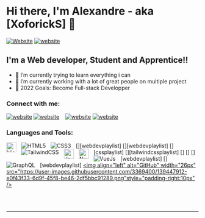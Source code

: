 # Hi there, I'm Alexandre - aka [XoforickS] 👋 

[![Website](./img/globe-light.svg)](http://alexandrenourry.fr.s3-website.eu-west-3.amazonaws.com/)
[![website](./img/globe-dark.svg)](http://alexandrenourry.fr.s3-website.eu-west-3.amazonaws.com/)


## I'm a Web developer, Student and Apprentice!!

- 🌱 I’m currently trying to learn everything i can
- 👯 I’m currently working with a lot of great people on multiple project
- 🥅 2022 Goals: Become Full-stack Developper

### Connect with me:

[![website](./img/globe-light.svg)](http://alexandrenourry.fr.s3-website.eu-west-3.amazonaws.com/)
[![website](./img/globe-dark.svg)](http://alexandrenourry.fr.s3-website.eu-west-3.amazonaws.com/)
&nbsp;&nbsp;
[![website](./img/linkedin-light.svg)](https://www.linkedin.com/in/alexandre-nourry-71465a236/#gh-light-mode-only)
[![website](./img/linkedin-dark.svg)](https://www.linkedin.com/in/alexandre-nourry-71465a236/#gh-dark-mode-only)
&nbsp;&nbsp;

### Languages and Tools:

[<img align="left" alt="Visual Studio Code" width="26px" src="https://cdn.jsdelivr.net/gh/devicons/devicon/icons/vscode/vscode-original.svg" style="padding-right:10px;" />][webdevplaylist]
[<img align="left" alt="HTML5" src="https://img.shields.io/badge/HTML5-E34F26?style=for-the-badge&logo=html5&logoColor=white" style="padding-right:10px;" />][webdevplaylist]
[<img align="left" alt="CSS3" src="https://img.shields.io/badge/CSS3-1572B6?style=for-the-badge&logo=css3&logoColor=white" style="padding-right:10px;" />][cssplaylist]
[<img align="left" alt="TailwindCSS" src="https://img.shields.io/badge/Tailwind_CSS-38B2AC?style=for-the-badge&logo=tailwind-css&logoColor=white" style="padding-right:10px;" />][tailwindcssplaylist]
[<img align="left" alt="JavaScript" width="26px" src="https://cdn.jsdelivr.net/gh/devicons/devicon/icons/javascript/javascript-original.svg" style="padding-right:10px;" />]
[<img align="left" alt="Nuxt" width="26px" src="https://img.shields.io/badge/nuxt.js-00C58E?style=for-the-badge&logo=nuxtdotjs&logoColor=white" style="padding-right:10px;" />]
[<img align="left" alt="VueJs" src="https://img.shields.io/badge/Vue.js-35495E?style=for-the-badge&logo=vuedotjs&logoColor=4FC08D" style="padding-right:10px;" />][webdevplaylist]
[<img align="left" alt="GraphQL" src="https://img.shields.io/badge/GraphQl-E10098?style=for-the-badge&logo=graphql&logoColor=white" style="padding-right:10px;" />][webdevplaylist]
[<img align="left" alt="GitHub" width="26px" src="https://user-images.githubusercontent.com/3369400/139447912-e0f43f33-6d9f-45f8-be46-2df5bbc91289.png"style="padding-right:10px" />](https://github.com/XoforickS)

<br />
<br />

---